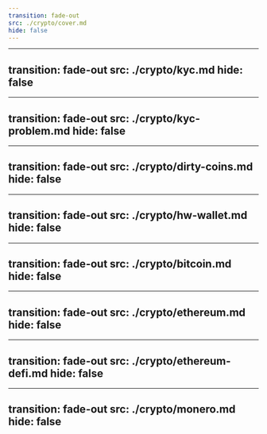 ```yaml
---
transition: fade-out
src: ./crypto/cover.md
hide: false
---
```


---
transition: fade-out
src: ./crypto/kyc.md
hide: false
---

---
transition: fade-out
src: ./crypto/kyc-problem.md
hide: false
---

---
transition: fade-out
src: ./crypto/dirty-coins.md
hide: false
---

---
transition: fade-out
src: ./crypto/hw-wallet.md
hide: false
---

---
transition: fade-out
src: ./crypto/bitcoin.md
hide: false
---

---
transition: fade-out
src: ./crypto/ethereum.md
hide: false
---

---
transition: fade-out
src: ./crypto/ethereum-defi.md
hide: false
---

---
transition: fade-out
src: ./crypto/monero.md
hide: false
---